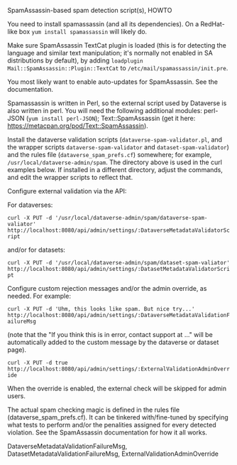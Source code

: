 SpamAssassin-based spam detection script(s), HOWTO

You need to install spamassassin (and all its dependencies).
On a RedHat-like box `yum install spamassassin` will likely  do. 

Make sure SpamAssassin TextCat plugin is loaded (this is for detecting the language and similar text manipulation; it's normally not enabled in SA distributions by default), by adding `loadplugin Mail::SpamAssassin::Plugin::TextCat` to `/etc/mail/spamassassin/init.pre`.

You most likely want to enable auto-updates for SpamAssassin. See the documentation. 

Spamassassin is written in Perl, so the external script used by Dataverse is also written in perl.
You will need the following additional modules:
perl-JSON (`yum install perl-JSON`);
Text::SpamAssassin (get it here: https://metacpan.org/pod/Text::SpamAssassin).

Install the dataverse validation scripts (`dataverse-spam-validator.pl`, and the wrapper scripts `dataverse-spam-validator` and `dataset-spam-validator`)
and the rules file (`dataverse_spam_prefs.cf`) somewhere; for example,
`/usr/local/dataverse-admin/spam`. The directory above is used in the curl examples below. If installed in a different directory, adjust the commands, and edit the wrapper scripts to reflect that.

Configure external validation via the API:

For dataverses:

`curl -X PUT -d '/usr/local/dataverse-admin/spam/dataverse-spam-valiator' http://localhost:8080/api/admin/settings/:DataverseMetadataValidatorScript`

and/or for datasets:

`curl -X PUT -d '/usr/local/dataverse-admin/spam/dataset-spam-valiator' http://localhost:8080/api/admin/settings/:DatasetMetadataValidatorScript`

Configure custom rejection messages and/or the admin override, as needed. For example:

`curl -X PUT -d 'Uhm, this looks like spam. But nice try...' http://localhost:8080/api/admin/settings/:DataverseMetadataValidationFailureMsg`

(note that the "If you think this is in error, contact support at ..." will be automatically added to the custom message by the dataverse or dataset page).


`curl -X PUT -d true http://localhost:8080/api/admin/settings/:ExternalValidationAdminOverride`

When the override is enabled, the external check will be skipped for admin users.

The actual spam checking magic is defined in the rules file (dataverse_spam_prefs.cf). It can be tinkered with/fine-tuned by specifying what tests to perform and/or the penalities assigned for every detected violation. See the SpamAssassin documentation for how it all works. 




DataverseMetadataValidationFailureMsg,
        DatasetMetadataValidationFailureMsg,
        ExternalValidationAdminOverride


